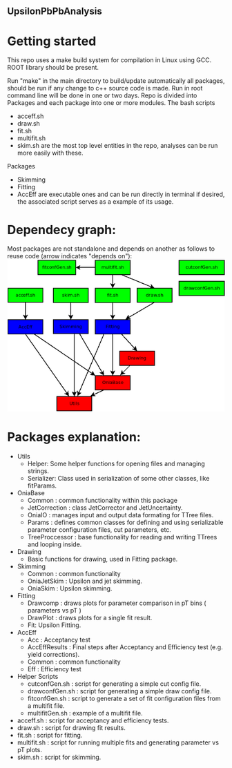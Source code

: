## UpsilonPbPbAnalysis

# Getting started
This repo uses a make build system for compilation in Linux using GCC.
ROOT library should be present.

Run "make" in the main directory to build/update automatically all packages, should be run if any change to c++ source code is made. Run in root command line will be done in one or two days.
Repo is divided into Packages and each package into one or more modules.
The bash scripts
- acceff.sh
- draw.sh
- fit.sh
- multifit.sh
- skim.sh
are the most top level entities in the repo, analyses can be run more easily with these.

Packages
- Skimming
- Fitting
- AccEff
are executable ones and can be run directly in terminal if desired, the associated script serves as a example of its usage.

# Dependecy graph:
Most packages are not standalone and depends on another as follows to reuse code (arrow indicates "depends on"):
![Dependecy graph](https://github.com/LuisGGallegosM/UpsilonPbPbAnalysis/blob/master/Doc/DependecyGraph.png)


# Packages explanation:
- Utils
	- Helper: Some helper functions for opening files and managing strings.
	- Serializer: Class used in serialization of some other classes, like fitParams.
- OniaBase
	- Common : common functionality within this package
	- JetCorrection : class JetCorrector and JetUncertainty.
	- OniaIO : manages input and output data formating for TTree files.
	- Params : defines common classes for defining and using serializable parameter configuration files, cut parameters, etc.
	- TreeProccessor : base functionality for reading and writing TTrees and looping inside.
- Drawing
	- Basic functions for drawing, used in Fitting package.
- Skimming
	- Common : common functionality
	- OniaJetSkim : Upsilon and jet skimming.
	- OniaSkim : Upsilon skimming.
- Fitting
	- Drawcomp : draws plots for parameter comparison in pT bins ( parameters vs pT )
	- DrawPlot : draws plots for a single fit result.
	- Fit: Upsilon Fitting.
- AccEff
	- Acc : Acceptancy test
	- AccEffResults : Final steps after Acceptancy and Efficiency test (e.g. yield corrections).
	- Common : common functionality
	- Eff : Efficiency test
- Helper Scripts
    - cutconfGen.sh : script for generating a simple cut config file.
    - drawconfGen.sh : script for generating a simple draw config file.
    - fitconfGen.sh : script to generate a set of fit configuration files from a multifit file.
    - multifitGen.sh : example of a multifit file.
- acceff.sh : script for acceptancy and efficiency tests.
- draw.sh : script for drawing fit results.
- fit.sh : script for fitting.
- multifit.sh : script for running multiple fits and generating parameter vs pT plots.
- skim.sh : script for skimming.

